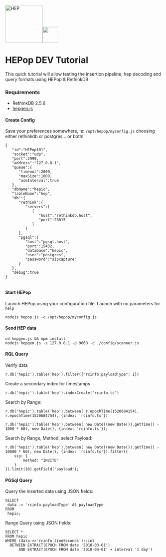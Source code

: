 <img src="http://i.imgur.com/RSUlFRa.gif" width="120" alt="HEP"><img src="https://d30y9cdsu7xlg0.cloudfront.net/png/30712-200.png" width=50>

# HEPop DEV Tutorial
This quick tutorial will allow testing the insertion pipeline, hep decoding and query formats using HEPop & RethinkDB

### Requirements
* RethinkDB 2.5.6
* [hepgen.js](http://github.com/sipcapture/hepgen.js)

#### Create Config
Save your preferences somewhere, ie: `/opt/hepop/myconfig.js` choosing either rethinkdb or postgres... or both!
```
{
   "id":"HEPop101",
   "socket":"udp",
   "port":2999,
   "address":"127.0.0.1",
   "queue":{
      "timeout":2000,
      "maxSize":1000,
      "useInterval":true
   },
   "dbName":"hepic",
   "tableName":"hep",
   "db":{
      "rethink":{
         "servers":[
            {
               "host":"rethinkdb.host",
               "port":28015
            }
         ]
      },
      "pgsql":{
         "host":"pgsql.host",
         "port":15432,
         "database":"hepic",
         "user":"postgres",
         "password":"sipcapture"
      }
   },
   "debug":true
}


```

#### Start HEPop
Launch HEPop using your configuration file. Launch with no parameters for `help`
```
nodejs hepop.js -c /opt/hepop/myconfig.js 
```

#### Send HEP data
```
cd hepgen.js && npm install
nodejs hepgen.js -s 127.0.0.1 -p 9060 -c ./config/scanner.js
```

#### RQL Query
Verify data
```
r.db('hepic').table('hep').filter({"rcinfo.payloadType": 1})
```

Create a secondary index for timestamps
```
r.db('hepic').table('hep').indexCreate("rcinfo.ts")
```

Search by Range:
```
r.db('hepic').table('hep').between( r.epochTime(1520684154), r.epochTime(1520684754), {index: 'rcinfo.ts'})
```
```
r.db('hepic').table('hep').between( new Date((new Date()).getTime() - 1000 * 60), new Date(), {index: 'rcinfo.ts'});
```

Search by Range, Method, select Payload:
```
r.db('hepic').table('hep').between( new Date((new Date()).getTime() - 10000 * 60), new Date(), {index: 'rcinfo.ts'}).filter({
    sip: {
        method: "INVITE"
    }
}).limit(10).getField('payload');
```

#### PGSql Query
Query the inserted data using JSON fields:
```
SELECT
 data -> 'rcinfo.payloadType' AS payloadType
FROM
 hepic;
 ```
 Range Query using JSON fields:
```
SELECT *
FROM hepic
WHERE (data->>'rcinfo.timeSeconds')::int 
  BETWEEN EXTRACT(EPOCH FROM date '2018-03-01') 
      AND EXTRACT(EPOCH FROM date '2018-04-01' + interval '1 day')
```
